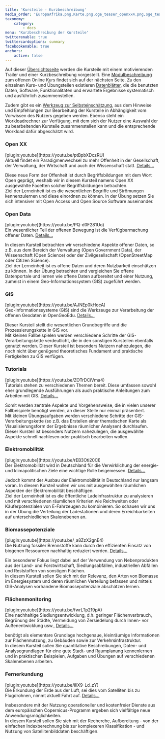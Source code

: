 ```yaml
---
title: 'Kursteile - Kurzbeschreibung'
media_order: 'EuropaAfrika.png,Karte.png,oge_teaser_openxx4.png,oge_teaser_opendata2.png,teaser_emob.png'
taxonomy:
    category:
        - docs
menu: 'Kurzbeschreibung der Kursteile'
twitterenable: true
twittercardoptions: summary
facebookenable: true
anchors:
    active: false
---
```


<script type="application/ld+json"> 
{
  "@context": "http://schema.org",
  "@type": "Course",
  "name": "OpenGeoEdu Grundlagen - Open XX",
  "description": "Erfahren Sie mehr über die neue Offenheit in Wissenschaft, Wirtschaft, Verwaltung und Gesellschaft.",
  "provider": {
    "@type": "Organization",
    "name": "OpenGeoEdu",
    "sameAs": "https://www.opengeoedu.de"
  }
} 
</script> 
<script type="application/ld+json"> 
{
  "@context": "http://schema.org",
  "@type": "Course",
  "name": "OpenGeoEdu Grundlagen - Open Data",
  "description": "Warum offene Daten für die Gesellschaft, Demokratie, Wissenschaft, Wirtschaft und nicht zuletzt für Sie wichtig sind, und warum ihre Bedeutung weiterhin rasant wächst",
  "provider": {
    "@type": "Organization",
    "name": "OpenGeoEdu",
    "sameAs": "https://www.opengeoedu.de"
  }
} 
</script> 
<script type="application/ld+json"> 
{
  "@context": "http://schema.org",
  "@type": "Course",
  "name": "Elektromobilität - OpenGeoEdu Fallbeispiel",
  "description": "Die Vorlesung setzt sich grundlegend mit dem Thema Elektromobilität auseinander und stellt die aktuelle Situation z.B. hinsichtlich der Ladestationeninfrastruktur sowie Hemmnisse in der Steigerung der Zahl von Elektroautos dar.",
  "provider": {
    "@type": "Organization",
    "name": "OpenGeoEdu",
    "sameAs": "https://www.opengeoedu.de"
  }
} 
</script> 
<script type="application/ld+json"> 
{
  "@context": "http://schema.org",
  "@type": "Course",
  "name": "Umgebungslärm - OpenGeoEdu Fallbeispiel",
  "description": "Verkehrslärm beeinträchtigt das Leben vieler Menschen in Deutschland. Der von Straßen-, Schienen- oder Flugverkehr verursachte Schall kann die Gesundheit und das Wohlbefinden auf vielfältige Weise negativ beeinflussen.",
  "provider": {
    "@type": "Organization",
    "name": "OpenGeoEdu",
    "sameAs": "https://www.opengeoedu.de"
  }
} 
</script> 
<script type="application/ld+json"> 
{
  "@context": "http://schema.org",
  "@type": "Course",
  "name": "Biomassepotenzial - OpenGeoEdu Fallbeispiel",
  "description": "In dem Kursteil möchten wir Ihnen zeigen, wie Fragen in der Bioökonomie mit Hilfe von offenen (Geo-)Daten beantwortet werden können.",
  "provider": {
    "@type": "Organization",
    "name": "OpenGeoEdu",
    "sameAs": "https://www.opengeoedu.de"
  }
} 
</script> 
<script type="application/ld+json"> 
{
  "@context": "http://schema.org",
  "@type": "Course",
  "name": "Flächenmonitoring - OpenGeoEdu Fallbeispiel",
  "description": "Die Vorlesung vermittelt die wissenschaftlichen Hintergründe des Themas Flächenmonitoring. Dies soll Sie für die Übungseinheiten der Schaffung von Daten- und Analysegrundlagen für eine nachhaltige Stadt- und Raumentwicklung vorbereiten.",
  "provider": {
    "@type": "Organization",
    "name": "OpenGeoEdu",
    "sameAs": "https://www.opengeoedu.de"
  }
} 
</script> 
<script type="application/ld+json"> 
{
  "@context": "http://schema.org",
  "@type": "Course",
  "name": "Landschaftsstrukturmaße - OpenGeoEdu Fallbeispiel",
  "description": "In diesem Modul lernen Sie, welche Landschaftsstrukturmaße es gibt und wie bzw. mit welcher Software Sie diese nutzen und berechnen können. Zudem wird die benötigte Datengrundlage besprochen, um eine erfolgreiche Analyse anhand von Landschaftsstrukturmaßen durchführen zu können.",
  "provider": {
    "@type": "Organization",
    "name": "OpenGeoEdu",
    "sameAs": "https://www.opengeoedu.de"
  }
} 
</script> 
<script type="application/ld+json"> 
{
  "@context": "http://schema.org",
  "@type": "Course",
  "name": "Fernerkundung - OpenGeoEdu Fallbeispiel",
  "description": "Ziel der Lerneinheit ist es Terminologien der optischen Fernerkundung kennenzulernen und in diesem Zusammenhang die Eigenschaften von Vegetation näher zu betrachten.",
  "provider": {
    "@type": "Organization",
    "name": "OpenGeoEdu",
    "sameAs": "https://www.opengeoedu.de"
  }
} 
</script> 
<script type="application/ld+json"> 
{
  "@context": "http://schema.org",
  "@type": "Course",
  "name": "Einführung in Geo-Informationssysteme (GIS)",
  "description": "GIS bezeichnet sowohl eine Technologie, Produkte als auch Vorhaben zur Bereitstellung und Behandlung von Geoinformationen.",
  "provider": {
    "@type": "Organization",
    "name": "OpenGeoEdu",
    "sameAs": "https://www.opengeoedu.de"
  }
} 
</script> 
<script type="application/ld+json"> 
{
  "@context": "http://schema.org",
  "@type": "Course",
  "name": "Tutorials - Weiterführende Materialien",
  "description": "Auf dieser Seite finden Sie ausführliche Hilfestellungen zu verschiedenen Themen und Aufgaben in Geo-Informationssystemen.",
  "provider": {
    "@type": "Organization",
    "name": "OpenGeoEdu",
    "sameAs": "https://www.opengeoedu.de"
  }
} 
</script>
Auf dieser [Übersichtsseite](/uebersicht/kursuebersicht) werden die Kursteile mit einem motivierenden Trailer und einer Kurzbeschreibung vorgestellt. Eine [Modulbeschreibung](/uebersicht/self-assessment/OGE_Modulbeschreibung.pdf) zum offenen Online Kurs findet sich auf der nächsten Seite. Zu den einzelnen Kurs- und Übungsteilen existieren [Datenblätter](/uebersicht/datenblatt), die die benutzten Daten, Software, Funktionalitäten und erwartete Ergebnisse systematisch und ausführlich zusammenstellen.

Zudem gibt es ein [Werkzeug zur Selbsteinschätzung](http://test.opengeoedu.de/selfassessment.aspx), aus dem Hinweise und Empfehlungen zur Bearbeitung der Kursteile in Abhängigkeit vom Vorwissen des Nutzers gegeben werden. Ebenso steht ein [Workloadrechner](http://test.opengeoedu.de/workload.aspx) zur Verfügung, mit dem sich der Nutzer eine Auswahl der zu bearbeitenden Kursteile zusammenstellen kann und die entsprechende Workload dafür abgeschätzt wird.

<div class="container">
    <div class="row flex-wrap card-deck">
        <div class="card m-2" id="openxx">
            <h3 class="text-center">
                Open XX
            </h3>
            [plugin:youtube](https://youtu.be/ptBpbXDczRU)
            <div class="card-body text-justify">
                Aktuell findet ein Paradigmenwechsel zu mehr Offenheit in der Gesellschaft, der Verwaltung, der
                Wirtschaft und auch der Wissenschaft
                statt.
                <a href="#" data-toggle="collapse" data-target="#openxdetails">Details...</a>
                <p id="openxdetails" class="collapse text-justify">
                    Diese neue Form der Offenheit ist durch Begriffsbildungen mit dem Wort Open geprägt, weshalb wir in
                    diesem Kursteil namens
                    Open XX ausgewählte Facetten solcher Begriffsbildungen betrachten.
                    <br> Ziel der Lerneinheit ist es die wesentlichen Begriffe und Strömungen kennenzulernen und diese
                    einordnen
                    zu können. In der Übung setzen Sie sich intensiver mit Open Access und Open Source Software
                    auseinander.
                </p>
            </div>
        </div>
        <div class="card m-2" id="opendata">
            <h3 class="text-center">Open Data</h3>
            [plugin:youtube](https://youtu.be/PQ-d0F281Uo)
            <div class="card-body text-justify">
                Ein wesentlicher Teil der offenen Bewegung ist die Verfügbarmachung offener Daten.
                <a href="#" data-toggle="collapse" data-target="#oddetails">Details...</a>
                <p id="oddetails" class="collapse text-justify">
                    In diesem Kursteil betrachten wir verschiedene Aspekte offener Daten, so z.B. aus dem Bereich der
                    Verwaltung (Open Government
                    Data), der Wissenschaft (Open Science) oder der Zivilgesellschaft (OpenStreetMap oder Citizen
                    Science).
                    <br> Ziel der Lerneinheit ist es offene Daten und deren Nutzbarkeit einschätzen zu können. In der
                    Übung betrachten
                    und vergleichen Sie offene Datenportale und lernen wie offene Daten aufbereitet und einer Nutzung,
                    zumeist
                    in einem Geo-Informationssystem (GIS) zugeführt werden.
                </p>
            </div>
        </div>
    </div>
    <div class="row flex-wrap card-deck">
        <div class="card m-2" id="gis">
            <h3 class="text-center">GIS</h3>
            [plugin:youtube](https://youtu.be/AJNEp0kHocA)
            <div class="card-body text-justify">
                Geo-Informationssysteme (GIS) sind die Werkzeuge zur Verarbeitung der offenen Geodaten in OpenGeoEdu.
                <a href="#" data-toggle="collapse" data-target="#gisdetails">Details...</a>
                <p id="gisdetails" class="collapse text-justify">
                    Dieser Kursteil stellt die wesentlichen Grundbegriffe und die Prozessierungskette in GIS vor.
                    <br> Mit kleinen Fallbeispielen werden verschiedene Schritte der GIS-Verarbeitungskette
                    verdeutlicht, die
                    in den sonstigen Kursteilen ebenfalls genutzt werden. Dieser Kursteil ist besonders Nutzern
                    nahezulegen,
                    die noch nicht über genügend theoretisches Fundament und praktische Fertigkeiten zu GIS verfügen.
                </p>
            </div>
        </div>
        <div class="card m-2" id="tutorials">
            <h3 class="text-center">Tutorials</h3>
            [plugin:youtube](https://youtu.be/ZOTrDCiVma4)
            <div class="card-body text-justify">
                Tutorials stehen zu verschiedenen Themen bereit. Diese umfassen sowohl eher grundlegende Ausführungen
                als auch praktische
                Anleitungen zum Arbeiten mit GIS.
                <a href="#" data-toggle="collapse" data-target="#tutdetails">Details...</a>
                <p id="tutdetails" class="collapse text-justify">
                    Somit werden zentrale Aspekte und Vorgehensweise, die in vielen unserer Fallbeispiele benötigt
                    werden, an dieser Stelle nur
                    einmal präsentiert.
                    <br> Mit kleinen Übungsaufgaben werden verschiedene Schritte der GIS-Verarbeitungskette (so z.B.
                    das Erstellen
                    einer thematischen Karte als Visualisierungsform der Ergebnisse räumlicher Analysen) durchlaufen.
                    Dieser
                    Kursteil ist besonders Nutzern nahezulegen, die ausgewählte Aspekte schnell nachlesen oder
                    praktisch
                    bearbeiten wollen.
                </p>
            </div>
        </div>
    </div>
    <div class="row flex-wrap card-deck">
        <div class="card m-2" id="eMob">
            <h3 class="text-center">
                Elektromobilität
            </h3>
            [plugin:youtube](https://youtu.be/rEB3Oti20CI)
            <div class="card-body text-justify">
                Der Elektromobilität wird in Deutschland für die Verwirklichung der energie- und klimapolitischen Ziele
                eine wichtige Rolle
                beigemessen.
                <a href="#" data-toggle="collapse" data-target="#emobdetails">Details...</a>
                <p id="emobdetails" class="collapse text-justify">
                    Jedoch kommt der Ausbau der Elektromobilität in Deutschland nur langsam voran. In diesem Kursteil
                    wollen wir uns mit ausgewählten
                    räumlichen Aspekten der Elektromobilität beschäftigen.
                    <br> Ziel der Lerneinheit ist es die öffentliche Ladeinfrastruktur zu analysieren und mit
                    verschiedenen räumlichen
                    Kriterien wie Reichweiten oder Käuferpotenzialen von E-Fahrzeugen zu kombinieren. So schauen wir
                    uns
                    in der Übung die Verteilung der Ladestationen und deren Erreichbarkeiten auf unterschiedlichen
                    Skalenebenen
                    an.
                </p>
            </div>
        </div>
        <div class="card m-2" id="biomasse">
            <h3 class="text-center">Biomassepotenziale</h3>
            [plugin:youtube](https://youtu.be/_a8ZzX2gnE4)
            <div class="card-body text-justify">
                Die Nutzung fossiler Brennstoffe kann durch den effizienten Einsatz von biogenen Ressourcen nachhaltig
                reduziert werden.
                <a href="#" data-toggle="collapse" data-target="#biomdetails">Details...</a>
                <p id="biomdetails" class="collapse text-justify">
                    Ein besonderer Fokus liegt dabei auf der Verwendung von Nebenprodukten aus der Land- und
                    Forstwirtschaft, Siedlungsabfällen,
                    industriellen Abfällen und Reststoffen von sonstigen Flächen.
                    <br>In diesem Kursteil sollen Sie sich mit der Relevanz, den Arten von Biomasse im Energiesystem
                    und deren
                    räumlichen Verteilung befassen und mittels GIS-Analysen vorhandene Biomassepotenziale abschätzen
                    lernen.
                </p>
            </div>
        </div>
    </div>
    <div class="row flex-wrap card-deck">
        <div class="card m-2" id="flaechenmoni">
            <h3 class="text-center">
                Flächenmonitoring
            </h3>
           [plugin:youtube](https://youtu.be/fwrLTp219pA)
            <div class="card-body text-justify">
                Eine nachhaltige Siedlungsentwicklung, d.h. geringer Flächenverbrauch, Begrünung der Städte, Vermeidung
                von Zersiedelung
                durch Innen- vor Außenentwicklung usw.,
                <a href="#" data-toggle="collapse" data-target="#monidetails">Details...</a>
                <p id="monidetails" class="collapse text-justify">
                    benötigt als elementare Grundlage hochgenaue, kleinräumige Informationen zur Flächennutzung, zu
                    Gebäuden sowie zur Verkehrsinfrastruktur.
                    <br> In diesem Kursteil sollen Sie quantitative Beschreibungen, Daten- und Analysegrundlagen für
                    eine gute
                    Stadt- und Raumplanung kennenlernen und in praktischen Beispielen, Aufgaben und Übungen auf
                    verschiedenen
                    Skalenebenen arbeiten.
                </p>
            </div>
        </div>
        <div class="card m-2" id="fernerkundung">
            <h3 class="text-center">
                Fernerkundung
            </h3>
            [plugin:youtube](https://youtu.be/iIlX9-Ld_zY)
            <div class="card-body text-justify">
                Die Erkundung der Erde aus der Luft, sei dies vom Satelliten bis zu Flugdrohnen, nimmt aktuell Fahrt
                auf.
                <a href="#" data-toggle="collapse" data-target="#geovisdetails">Details...</a>
                <p id="geovisdetails" class="collapse text-justify">
                    Insbesondere mit der Nutzung operationeller und kostenfreier Dienste aus dem europäischen
                    Copernicus-Programm ergeben sich
                    vielfältige neue Anwendungsmöglichkeiten.
                    <br> In diesem Kursteil sollen Sie sich mit der Recherche, Aufbereitung - von der einfachen
                    Indexberechnung
                    bis zur komplexeren Klassifikation - und Nutzung von Satellitenbilddaten beschäftigen.
                </p>
            </div>
        </div>
    </div>
</div>
